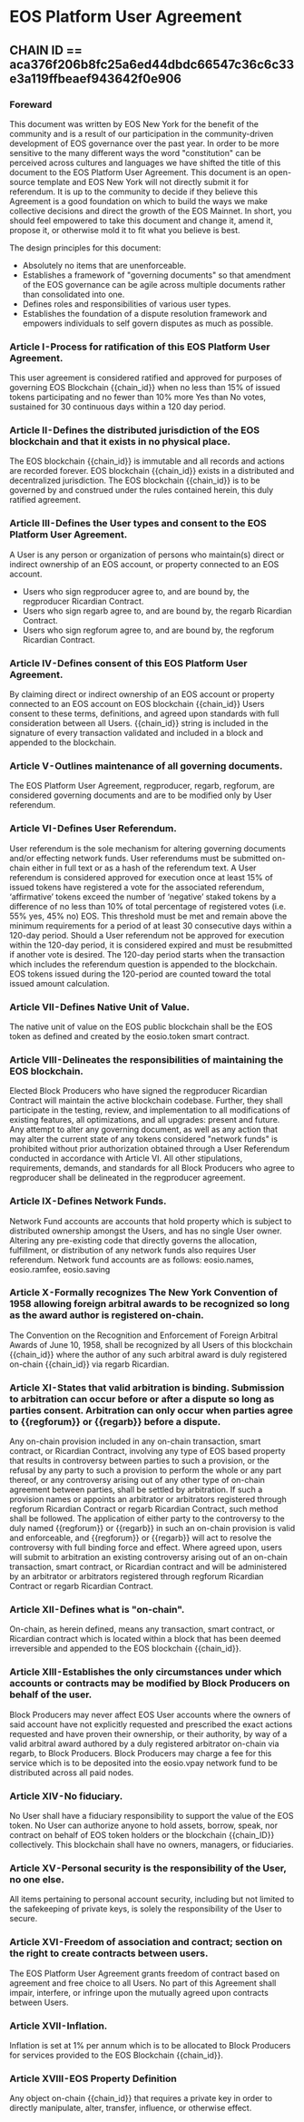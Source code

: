 # EOS Platform User Agreement
## CHAIN ID == aca376f206b8fc25a6ed44dbdc66547c36c6c33e3a119ffbeaef943642f0e906

### Foreward
This document was written by EOS New York for the benefit of the community and is a result of our participation in the community-driven development of EOS governance over the past year. In order to be more sensitive to the many different ways the word "constitution" can be perceived across cultures and languages we have shifted the title of this document to the EOS Platform User Agreement. This document is an open-source template and EOS New York will not directly submit it for referendum. It is up to the community to decide if they believe this Agreement is a good foundation on which to build the ways we make collective decisions and direct the growth of the EOS Mainnet. In short, you should feel empowered to take this document and change it, amend it, propose it, or otherwise mold it to fit what you believe is best.

The design principles for this document:
* Absolutely no items that are unenforceable.
* Establishes a framework of "governing documents" so that amendment of the EOS governance can be agile across multiple documents rather than consolidated into one.
* Defines roles and responsibilities of various user types.
* Establishes the foundation of a dispute resolution framework and empowers individuals to self govern disputes as much as possible.

### Article I - Process for ratification of this EOS Platform User Agreement.
This user agreement is considered ratified and approved for purposes of governing EOS Blockchain {{chain_id}} when no less than 15% of issued tokens participating and no fewer than 10% more Yes than No votes, sustained for 30 continuous days within a 120 day period.
### Article II - Defines the distributed jurisdiction of the EOS blockchain and that it exists in no physical place.
The EOS blockchain {{chain_id}} is immutable and all records and actions are recorded forever. EOS blockchain {{chain_id}} exists in a distributed and decentralized jurisdiction. The EOS blockchain {{chain_id}} is to be governed by and construed under the rules contained herein, this duly ratified agreement.
### Article III - Defines the User types and consent to the EOS Platform User Agreement.
A User is any person or organization of persons who maintain(s) direct or indirect ownership of an EOS account, or property connected to an EOS account.
* Users who sign regproducer agree to, and are bound by, the regproducer Ricardian Contract.
* Users who sign regarb agree to, and are bound by, the regarb Ricardian Contract.
* Users who sign regforum agree to, and are bound by, the regforum Ricardian Contract.
### Article IV - Defines consent of this EOS Platform User Agreement.
By claiming direct or indirect ownership of an EOS account or property connected to an EOS account on EOS blockchain {{chain_id}} Users consent to these terms, definitions, and agreed upon standards with full consideration between all Users. {{chain_id}} string is included in the signature of every transaction validated and included in a block and appended to the blockchain.
### Article V - Outlines maintenance of all governing documents.
The EOS Platform User Agreement, regproducer, regarb, regforum, are considered governing documents and are to be modified only by User referendum.
### Article VI - Defines User Referendum.
User referendum is the sole mechanism for altering governing documents and/or effecting network funds. User referendums must be submitted on-chain either in full text or as a hash of the referendum text. A User referendum is considered approved for execution once at least 15% of issued tokens have registered a vote for the associated referendum, ‘affirmative’ tokens exceed the number of ‘negative’ staked tokens by a difference of no less than 10% of total percentage of registered votes (i.e. 55% yes, 45% no) EOS. This threshold must be met and remain above the minimum requirements for a period of at least 30 consecutive days within a 120-day period. Should a User referendum not be approved for execution within the 120-day period, it is considered expired and must be resubmitted if another vote is desired. The 120-day period starts when the transaction which includes the referendum question is appended to the blockchain. EOS tokens issued during the 120-period are counted toward the total issued amount calculation.
### Article VII - Defines Native Unit of Value.
The native unit of value on the EOS public blockchain shall be the EOS token as defined and created by the eosio.token smart contract.
### Article VIII - Delineates the responsibilities of maintaining the EOS blockchain.
Elected Block Producers who have signed the regproducer Ricardian Contract will maintain the active blockchain codebase. Further, they shall participate in the testing, review, and implementation to all modifications of existing features, all optimizations, and all upgrades: present and future. Any attempt to alter any governing document, as well as any action that may alter the current state of any tokens considered "network funds" is prohibited without prior authorization obtained through a User Referendum conducted in accordance with Article VI.
All other stipulations, requirements, demands, and standards for all Block Producers who agree to regproducer shall be delineated in the regproducer agreement.
### Article IX - Defines Network Funds.
Network Fund accounts are accounts that hold property which is subject to distributed ownership amongst the Users, and has no single User owner. Altering any pre-existing code that directly governs the allocation, fulfillment, or distribution of any network funds also requires User referendum.
Network fund accounts are as follows: eosio.names, eosio.ramfee, eosio.saving
### Article X - Formally recognizes The New York Convention of 1958 allowing foreign arbitral awards to be recognized so long as the award author is registered on-chain.
The Convention on the Recognition and Enforcement of Foreign Arbitral Awards of June 10, 1958, shall be recognized by all Users of this blockchain {{chain_id}} where the author of any such arbitral award is duly registered on-chain {{chain_id}} via regarb Ricardian.
### Article XI - States that valid arbitration is binding. Submission to arbitration can occur before or after a dispute so long as parties consent. Arbitration can only occur when parties agree to {{regforum}} or {{regarb}} before a dispute.
Any on-chain provision included in any on-chain transaction, smart contract, or Ricardian Contract, involving any type of EOS based property that results in controversy between parties to such a provision, or the refusal by any party to such a provision to perform the whole or any part thereof, or any controversy arising out of any other type of on-chain agreement between parties, shall be settled by arbitration. If such a provision names or appoints an arbitrator or arbitrators registered through regforum Ricardian Contract or regarb Ricardian Contract, such method shall be followed. The application of either party to the controversy to the duly named {{regforum}} or {{regarb}} in such an on-chain provision is valid and enforceable, and {{regforum}} or {{regarb}} will act to resolve the controversy with full binding force and effect. Where agreed upon, users will submit to arbitration an existing controversy arising out of an on-chain transaction, smart contract, or Ricardian contract and will be administered by an arbitrator or arbitrators registered through regforum Ricardian Contract or regarb Ricardian Contract.
### Article XII - Defines what is "on-chain".
On-chain, as herein defined, means any transaction, smart contract, or Ricardian contract which is located within a block that has been deemed irreversible and appended to the EOS blockchain {{chain_id}}.
### Article XIII - Establishes the only circumstances under which accounts or contracts may be modified by Block Producers on behalf of the user.
Block Producers may never affect EOS User accounts where the owners of said account have not explicitly requested and prescribed the exact actions requested and have proven their ownership, or their authority, by way of a valid arbitral award authored by a duly registered arbitrator on-chain via regarb, to Block Producers. Block Producers may charge a fee for this service which is to be deposited into the eosio.vpay network fund to be distributed across all paid nodes.
### Article XIV - No fiduciary.
No User shall have a fiduciary responsibility to support the value of the EOS token. No User can authorize anyone to hold assets, borrow, speak, nor contract on behalf of EOS token holders or the blockchain {{chain_ID}} collectively. This blockchain shall have no owners, managers, or fiduciaries.
### Article XV - Personal security is the responsibility of the User, no one else.
All items pertaining to personal account security, including but not limited to the safekeeping of private keys, is solely the responsibility of the User to secure.
### Article XVI - Freedom of association and contract; section on the right to create contracts between users.
The EOS Platform User Agreement grants freedom of contract based on agreement and free choice to all Users. No part of this Agreement shall impair, interfere, or infringe upon the mutually agreed upon contracts between Users.
### Article XVII - Inflation.
Inflation is set at 1% per annum which is to be allocated to Block Producers for services provided to the EOS Blockchain {{chain_id}}.
### Article XVIII - EOS Property Definition
Any object on-chain {{chain_id}} that requires a private key in order to directly manipulate, alter, transfer, influence, or otherwise effect.
